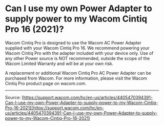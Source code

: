 # Can I use my own Power Adapter to supply power to my Wacom Cintiq Pro 16 (2021)?

Wacom Cintiq Pro is designed to use the Wacom AC Power Adapter supplied with your Wacom Cintiq Pro 16. We recommend powering your Wacom Cintiq Pro with the adapter included with your device only. Use of any other Power source is NOT recommended, outside the scope of the Wacom Limited Warranty and will be at your own risk.


A replacement or additional Wacom Cintiq Pro AC Power Adapter can be purchased from Wacom. For more information, please visit the Wacom Cintiq Pro product page on wacom.com.

---
Source: [https://support.wacom.com/hc/en-us/articles/4405470394391-Can-I-use-my-own-Power-Adapter-to-supply-power-to-my-Wacom-Cintiq-Pro-16-2021](https://support.wacom.com/hc/en-us/articles/4405470394391-Can-I-use-my-own-Power-Adapter-to-supply-power-to-my-Wacom-Cintiq-Pro-16-2021)
